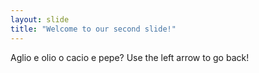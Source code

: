 ```yaml
---
layout: slide
title: "Welcome to our second slide!"
---
```

Aglio e olio o cacio e pepe?
Use the left arrow to go back!
